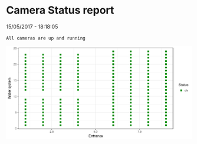 Camera Status report
================
15/05/2017 - 18:18:05

    All cameras are up and running

![](camreport_files/figure-markdown_github/unnamed-chunk-2-1.png)
